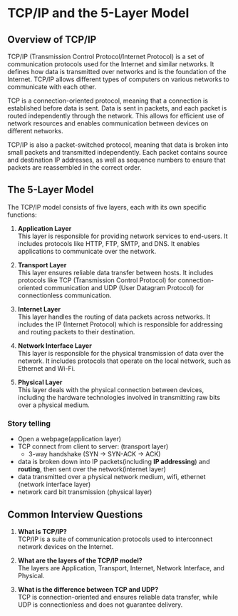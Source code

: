 # TCP/IP and the 5-Layer Model

## Overview of TCP/IP
TCP/IP (Transmission Control Protocol/Internet Protocol) is a set of communication protocols used for the Internet and similar networks. It defines how data is transmitted over networks and is the foundation of the Internet. TCP/IP allows different types of computers on various networks to communicate with each other.

TCP is a connection-oriented protocol, meaning that a connection is established before data is sent. Data is sent in packets, and each packet is routed independently through the network. This allows for efficient use of network resources and enables communication between devices on different networks.

TCP/IP is also a packet-switched protocol, meaning that data is broken into small packets and transmitted independently. Each packet contains source and destination IP addresses, as well as sequence numbers to ensure that packets are reassembled in the correct order.

## The 5-Layer Model
The TCP/IP model consists of five layers, each with its own specific functions:

1. **Application Layer**  
   This layer is responsible for providing network services to end-users. It includes protocols like HTTP, FTP, SMTP, and DNS. It enables applications to communicate over the network.

2. **Transport Layer**  
   This layer ensures reliable data transfer between hosts. It includes protocols like TCP (Transmission Control Protocol) for connection-oriented communication and UDP (User Datagram Protocol) for connectionless communication.

3. **Internet Layer**  
   This layer handles the routing of data packets across networks. It includes the IP (Internet Protocol) which is responsible for addressing and routing packets to their destination.

4. **Network Interface Layer**  
   This layer is responsible for the physical transmission of data over the network. It includes protocols that operate on the local network, such as Ethernet and Wi-Fi.

5. **Physical Layer**  
   This layer deals with the physical connection between devices, including the hardware technologies involved in transmitting raw bits over a physical medium.
### Story telling
* Open a webpage(application layer)
* TCP connect from client to server: (transport layer)
    * 3-way handshake (SYN → SYN-ACK → ACK)
* data is broken down into IP packets(including **IP addressing**) and **routing**, then sent over the network(internet layer)
* data transmitted over a physical network medium, wifi, ethernet (network interface layer)
* network card bit transmission (physical layer)
## Common Interview Questions
1. **What is TCP/IP?**  
   TCP/IP is a suite of communication protocols used to interconnect network devices on the Internet.

2. **What are the layers of the TCP/IP model?**  
   The layers are Application, Transport, Internet, Network Interface, and Physical.

3. **What is the difference between TCP and UDP?**  
   TCP is connection-oriented and ensures reliable data transfer, while UDP is connectionless and does not guarantee delivery.
